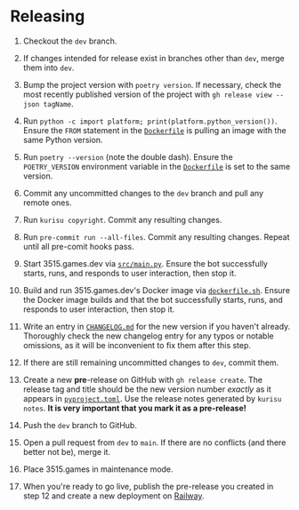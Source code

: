 # Releasing

1. Checkout the `dev` branch.

2. If changes intended for release exist in branches other than `dev`, merge them into `dev`.

3. Bump the project version with `poetry version`. If necessary, check the most recently published version of the
   project with `gh release view --json tagName`.

4. Run `python -c import platform; print(platform.python_version())`. Ensure the `FROM` statement in the
   [`Dockerfile`](Dockerfile) is pulling an image with the same Python version.

5. Run `poetry --version` (note the double dash). Ensure the `POETRY_VERSION` environment variable in
   the [`Dockerfile`](Dockerfile) is set to the same version.

6. Commit any uncommitted changes to the `dev` branch and pull any remote ones.

7. Run `kurisu copyright`. Commit any resulting changes.

8. Run `pre-commit run --all-files`. Commit any resulting changes. Repeat until all pre-comit hooks pass.

9. Start 3515.games.dev via [`src/main.py`](src/main.py). Ensure the bot successfully starts, runs, and responds to user
   interaction, then stop it.

10. Build and run 3515.games.dev's Docker image via [`dockerfile.sh`](dockerfile.sh). Ensure the Docker image
    builds
    and that the bot successfully starts, runs, and responds to user interaction, then stop it.

11. Write an entry in [`CHANGELOG.md`](CHANGELOG.md) for the new version if you haven't already. Thoroughly check the
    new changelog entry for any typos or notable omissions, as it will be inconvenient to fix them after this step.

12. If there are still remaining uncommitted changes to `dev`, commit them.

13. Create a new **pre**-release on GitHub with `gh release create`. The release tag and title should be the new
    version number _exactly_ as it appears in [`pyproject.toml`](pyproject.toml). Use the release notes generated by
    `kurisu notes`. **It is very important that you mark it as a pre-release!**

14. Push the `dev` branch to GitHub.

15. Open a pull request from `dev` to `main`. If there are no conflicts (and there better not be), merge it.

16. Place 3515.games in maintenance mode.

17. When you're ready to go live, publish the pre-release you created in step 12 and create a new deployment
    on [Railway](https://railway.app).
